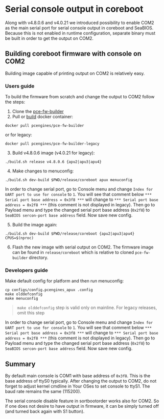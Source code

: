 Serial console output in coreboot
=================================

Along with v4.8.0.6 and v4.0.21 we introduced possibility to enable COM2 as the
main serial port for serial console output in coreboot and SeaBIOS. Because this
is not enabled in runtime configuration, separate binary must be built in order
to get the output on COM2.

## Building coreboot firmware with console on COM2

Building image capable of printing output on COM2 is relatively easy.

### Users guide

To build the firmware from scratch and change the output to COM2 follow the
steps:

1. Clone the [pce-fw-builder](https://github.com/pcengines/pce-fw-builder)
2. Pull or [build](https://github.com/pcengines/pce-fw-builder#building-docker-image)
  docker container:

  ```
  docker pull pcengines/pce-fw-builder
  ```

  or for legacy:

  ```
  docker pull pcengines/pce-fw-builder-legacy
  ```

3. Build v4.8.0.6 image (v4.0.21 for legacy):

  ```
  ./build.sh release v4.8.0.6 {apu2|apu3|apu4}
  ```

4. Make changes to menuconfig:

  ```
  ./build.sh dev-build $PWD/release/coreboot apux menuconfig
  ```

  In order to change serial port, go to Console menu and change
  `Index for UART port to use for console` to `1`. You will see that comment
  below `*** Serial port base address = 0x3f8 ***` will change to
  `*** Serial port base address = 0x2f8 ***` (this comment is not displayed in
  legacy). Then go to Payload menu and type the changed serial port base address
  (`0x2f8`) to `SeaBIOS sercon-port base address`  field. Now save new config.

5. Build the image again:

  ```
  ./build.sh dev-build $PWD/release/coreboot {apu2|apu3|apu4} CPUS=$(nproc)
  ```

6. Flash the new image with serial output on COM2. The firmware image can be
   found in `release/coreboot` which is relative to cloned `pce-fw-builder`
   directory.

### Developers guide

Make default config for platform and then run menuconfig:

```
cp configs/config.pcengines_apux .config
make olddefconfig
make menuconfig
```

> `make olddefconfig` step is valid only on mainline. For legacy releases, omit
> this step

In order to change serial port, go to Console menu and change
`Index for UART port to use for console` to `1`. You will see that comment
below `*** Serial port base address = 0x3f8 ***` will change to
`*** Serial port base address = 0x2f8 ***` (this comment is not displayed in
legacy). Then go to Payload menu and type the changed serial port base address
(`0x2f8`) to `SeaBIOS sercon-port base address`  field. Now save new config.

## Summary

By default main console is COM1 with base address of `0x3f8`. This is the base
address of ttyS0 typically. After changing the output to COM2, do not forget to
adjust kernel cmdline in Your OSes to set console to ttyS1. The baud rate
remains the same (115200).

The serial console disable feature in sortbootorder works also for COM2. So if
one does not desire to have output in firmware, it can be simply turned off (and
turned back again with S1 button).